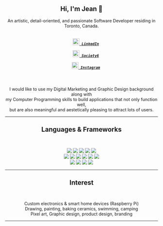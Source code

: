 <h2 align="center">
  Hi, I'm Jean 👋
</h2>

<p align="center">
  An artistic, detail-oriented, and passionate Software Developer residing in Toronto, Canada.
</p>

<h5 align="center">
  <code>
    <a href="https://www.linkedin.com/in/jeankangdev/" title="linkedin"><img width="22" src="https://github.com/yunakang/yunakang/blob/main/images/linkedin.svg"> LinkedIn</a>
  </code>
  <code>
    <a href="https://society6.com/orangesage" title="society6"><img width="22" src="https://github.com/yunakang/yunakang/blob/main/images/society6.svg"> Society6</a>
  </code>
  <code>
    <a href="https://www.instagram.com/jeantobeige/" title="instagram"><img width="22" src="https://github.com/yunakang/yunakang/blob/main/images/instagram.svg"> Instagram</a>
  </code>
</h5>

<p align="center">
  <br>
  I would like to use my Digital Marketing and Graphic Design background along with 
  <br>
  my Computer Programming skills to build applications that not only function well, 
  <br>
  but are also meaningful and aestetically pleasing to attract lots of users.
  <br>
</p>

***

<h2 align="center">
  Languages & Frameworks
</h2>

<br>
<p align="center">
  <code><img src="https://img.shields.io/badge/JavaScript-F7DF1E?style=for-the-badge&logo=javascript&logoColor=black"/></code>
  <code><img src="https://img.shields.io/badge/html5%20-%23E34F26.svg?&style=for-the-badge&logo=html5&logoColor=white"/></code>
  <code><img src="https://img.shields.io/badge/css3%20-%231572B6.svg?&style=for-the-badge&logo=css3&logoColor=white"/></code>
  <code><img src="https://img.shields.io/badge/node.js%20-%2343853D.svg?&style=for-the-badge&logo=node.js&logoColor=white"/></code>
  <code><img src="https://img.shields.io/badge/react%20-%2320232a.svg?&style=for-the-badge&logo=react&logoColor=%2361DAFB"/></code>
  <br>
  <code><img src="https://img.shields.io/badge/Vue.js-35495E?style=for-the-badge&logo=vue.js&logoColor=4FC08D"/></code>
  <code><img src="https://img.shields.io/badge/Angular-DD0031?style=for-the-badge&logo=angular&logoColor=white"/></code>
  <code><img src="https://img.shields.io/badge/Sass-CC6699?style=for-the-badge&logo=sass&logoColor=white"/></code>
  <code><img src="https://img.shields.io/badge/C-00599C?style=for-the-badge&logo=c&logoColor=white"/></code>
  <code><img src="https://img.shields.io/badge/C%2B%2B-00599C?style=for-the-badge&logo=c%2B%2B&logoColor=white"/></code>
  <code><img src="https://img.shields.io/badge/mysql-%2300f.svg?&style=for-the-badge&logo=mysql&logoColor=white"/></code>
  <br>
  <code><img src="https://img.shields.io/badge/git%20-%23F05033.svg?&style=for-the-badge&logo=git&logoColor=white"/></code>
  <code><img src="https://img.shields.io/badge/github%20-%23121011.svg?&style=for-the-badge&logo=github&logoColor=white"/></code>
  <code><img src="https://img.shields.io/badge/heroku%20-%23430098.svg?&style=for-the-badge&logo=heroku&logoColor=white"/></code>
  <code><img src="https://img.shields.io/badge/MongoDB-4EA94B?style=for-the-badge&logo=mongodb&logoColor=white"/></code>
</p>


***

<h2 align="center">
  Interest
</h2>

<br>
<p align="center">
  Custom electronics & smart home devices (Raspberry Pi)<br>
  Drawing, painting, baking ceramics, swimming, camping<br>
  Pixel art, Graphic design, product design, branding<br>
</p>

***
